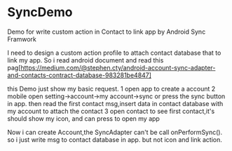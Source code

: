 # SyncDemo
Demo for write custom action in Contact to link app by  Android Sync Framwork

I need to design a custom action profile to attach contact database that to link my app.
So i read android document and read this pag[https://medium.com/@stephen.cty/android-account-sync-adapter-and-contacts-contract-database-983281be4847]

this Demo just show my basic request.
1 open app to create a account
2 mobile open setting->account->my account->sync or press the sync button in app. then read the first contact msg,insert data in contact database with my account to attach the contact
3 open contact to see first contact,it's should show my icon, and can press to open my app
 
Now i can create Account,the SyncAdapter can't be call onPerformSync().
 so i just  write msg to contact database in app. but not icon and link action.